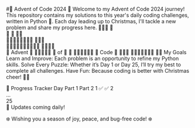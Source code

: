 #🎄 Advent of Code 2024 🎅
Welcome to my Advent of Code 2024 journey! This repository contains my solutions to this year's daily coding challenges, written in Python 🐍. Each day leading up to Christmas, I'll tackle a new problem and share my progress here.
         🎁🎁🎁                     🎄       
       🎁       🎁                 🎄🎄       
    🎁🎁🎁🎁🎁🎁🎁🎁            🎄🎄🎄       
 🎁🎁🎁🎁🎁🎁🎁🎁🎁🎁       🎄🎄🎄🎄      
   🎁 Advent 🎁                 🎄🎄🎄🎄🎄
      🎁 of  🎁 🎅           🎄🎄🎄🎄🎄🎄
         🎁 Code 🎁 🎁🎁🎁  🎄🎄🎄🎄🎄🎄🎄
🧑‍💻 My Goals
Learn and Improve: Each problem is an opportunity to refine my Python skills.
Solve Every Puzzle: Whether it’s Day 1 or Day 25, I’ll try my best to complete all challenges.
Have Fun: Because coding is better with Christmas cheer! 🎅🎄

🎅 Progress Tracker
Day	Part 1	Part 2
1	  ✅	    ✅
2	  	    
...		
25		
🎄 Updates coming daily!

❄️ Wishing you a season of joy, peace, and bug-free code! ❄️
